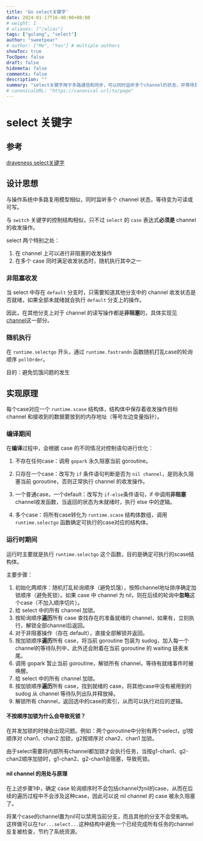 ```yaml
---
title: 'Go select关键字'
date: 2024-01-17T16:40:00+08:00
# weight: 1
# aliases: ["/alias"]
tags: ["golang", "select"]
author: "sweetpear"
# author: ["Me", "You"] # multiple authors
showToc: true
TocOpen: false
draft: false
hidemeta: false
comments: false
description: ""
summary: "select关键字用于多路通信和同步，可以同时监听多个channel的状态，并等待其中一个channel就绪。它具有非阻塞收发和随机执行的特点，通过编译和运行时的优化与机制来实现多路通信。select是Go中处理并发通信和同步的强大工具。"
# canonicalURL: "https://canonical.url/to/page"
---
```

# select 关键字

## 参考
[draveness select关键字](https://draveness.me/golang/docs/part2-foundation/ch05-keyword/golang-select/#52-select)

## 设计思想
与操作系统中多路复用模型相似，同时监听多个 channel 状态，等待变为可读或可写。

与 `switch` 关键字的控制结构相似，只不过 `select` 的 `case` 表达式**必须是** channel 的收发操作。

select 两个特别之处：
1. 在 channel 上可以进行非阻塞的收发操作
2. 在多个 case 同时满足收发状态时，随机执行其中之一

### 非阻塞收发
当 select 中存在 `default` 分支时，只需要知道其他分支中的 channel 收发状态是否就绪，如果全部未就绪就会执行 `default` 分支上的操作。

因此，在其他分支上对于 channel 的读写操作都是**非阻塞**的，具体实现见[channel](https://github.com/sweetpear0108/learning-note/tree/main/golang/channel.md)这一部分。

### 随机执行
在 `runtime.selectgo` 开头，通过 `runtime.fastrandn` 函数随机打乱case的轮询顺序 `pollOrder`。

目的：避免饥饿问题的发生

## 实现原理
每个case对应一个 `runtime.scase` 结构体，结构体中保存着收发操作目标 channel 和接收到的数据要放到的内存地址（等号左边变量指针）。

### 编译期间

在**编译**过程中，会根据 case 的不同情况对控制语句进行优化：

1. 不存在任何case：调用 `gopark` 永久阻塞当前 goroutine。

2. 只存在一个case：改写为 `if` 条件语句判断是否为 `nil channel`，是则永久阻塞当前 goroutine，否则正常执行 channel 的收发操作。 

3. 一个普通case，一个default：改写为 `if-else`条件语句，if 中调用**非阻塞**channel收发函数，当返回的状态为未就绪时，执行 else 中的逻辑。

4. 多个case：将所有case转化为 `runtime.scase` 结构体数组，调用 `runtime.selectgo` 函数确定可执行的case对应的结构体。

### 运行时期间

运行时主要就是执行 `runtime.selectgo` 这个函数，目的是确定可执行的scase结构体。

主要步骤：
1. 初始化两顺序：随机打乱轮询顺序（避免饥饿），按照channel地址排序确定加锁顺序（避免死锁）。如果 case 中 channel 为 nil，则在后续的轮询中**忽略**这个case（不加入顺序切片）。
2. 给 select 中的所有 channel 加锁。
3. 按轮询顺序**遍历**所有 case 查找存在的准备就绪的 channel，如果有，立刻执行，解锁全部channel后返回。
4. 对于非阻塞操作（存在 default），直接全部解锁并返回。
5. 按加锁顺序**遍历**所有 case，将当前 goroutine 包装为 sudog，加入每一个channel的等待队列中，此外还会附着在当前 goroutine 的 waiting 链表末尾。
6. 调用 gopark 暂止当前 goroutine，解锁所有 channel，等待有就绪事件时被唤醒。
7. 给 select 中的所有 channel 加锁。
8. 按加锁顺序**遍历**所有 case，找到就绪的 case，将其他case中没有被用到的 sudog 从 channel 等待队列出队并释放掉。
9. 解锁所有 channel，返回选中的case的索引，从而可以执行对应的逻辑。


#### 不按顺序加锁为什么会导致死锁？
在并发加锁的时候会出现问题。例如：两个goroutine中分别有两个select，g1按顺序对 chan1、chan2 加锁，g2按顺序对 chan2、chan1 加锁。

由于select需要将内部所有channel都加锁才会执行任务，当按g1-chan1、g2-chan2顺序加锁时，g1-chan2、g2-chan1会阻塞，导致死锁。


#### nil channel 的用处与原理
在上述步骤1中，确定 case 轮询顺序时不会包括channel为nil的case，从而在后续的遍历过程中不会涉及这种case，因此可以说 nil channel 的 case 被永久阻塞了。

将某个case的channel置为nil可以禁用当前分支，而且其他的分支不会受影响。这样做可以在```for...select...```这种结构中避免一个已经完成所有任务的channel反复被检查，节约了系统资源。